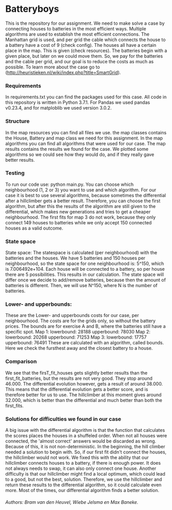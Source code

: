 # Batteryboys
This is the repository for our assignment. We need to make solve a case by connecting houses to batteries in the most efficient ways. Multiple algorithms are used to establish the most efficient connections.
The Manhattan grid is used, and per grid the cable which connects the house to a battery have a cost of 9 (check config).
The houses all have a certain place in the map. This is given (check resources). The batteries begin with a given place, but later on we could move them. 
So, we pay for the batteries and the cable per grid, and our goal is to reduce the costs as much as possible.
To learn more about the case go to (http://heuristieken.nl/wiki/index.php?title=SmartGrid).

### Requirements
In requirements.txt you can find the packages used for this case. All code in this repository is written in Python 3.7.1.
For Pandas we used pandas v0.23.4, and for matploblib we used version 3.0.2.
  
### Structure
In the map resources you can find all files we use. the map classes contains the House, Battery and map class we need for this assignment. In the map algorithms you can find all algorithms that were used for our case. The map results contains the results we found for the case. We plotted some algorithms so we could see how they would do, and if they really gave better results.  
  
### Testing
To run our code use:
python main.py.
You can choose which neighbourhood (1, 2 or 3) you want to use and which algorithm.
For our case it is best to use several algorithms, because sometimes the differential after a hillclimber gets a better result.
Therefore, you can choose the first algorithm, but after this the results of the algorithm are still given to the differential, which makes new generations and tries to get a cheaper neighbourhood. 
The first fits for map 3 do not work, because they only connect 149 houses to batteries while we only accept 150 connected houses as a valid outcome.

### State space
State space: The statespace is calculated (per neighbourhood) with the batteries and the houses. 
We have 5 batteries and 150 houses per neighbourhood, so the state space for one neighbourhood is:
5^150, which is 7.006492e+104. Each house will be connected to a battery, so per house there are 5 possibilities. 
This results in our calculation. 
The state space will differ once we decide to add/remove batteries, because then the amount of batteries is different.
Then, we will use N^150, where N is the number of batteries.

### Lower- and upperbounds:
These are the Lower- and upperbounds costs for our case, per neighbourhood.
The costs are for the grids only, so without the battery prices.
The bounds are for exercise A and B, where the batteries still have a specific spot.
Map 1:
lowerbound: 28188
upperbound: 78030
Map 2:
lowerbound: 20268
upperbound: 71253
Map 3:
lowerbound: 17757
upperbound: 76491
These are calculated with an algorithm, called bounds. Here we check the fursthest away and the closest battery to a house.

### Comparison
We see that the firsT_fit_houses gets slightly better results than the first_fit_batteries, but the results are not very good.
They stop around 46.000.
The differential evolution however, gets a result of around 38.000.
This means that the differential evolution gets a better score, and is therefore better for us to use.
The hillclimber at this moment gives around 32.000, which is better than the differential and much better than both the first_fits.  

   
### Solutions for difficulties we found in our case
A big issue with the differential algorithm is that the function that calculates the scores places the houses in a shuffeled order. When not all houses were connected, the 'almost correct' answers would be discarded as wrong. Because of this, it is not non-deterministic. 
In the beginning, the hill climber needed a solution to begin with. So, if our first fit didn't connect the houses, the hillclimber would not work. We fixed this with the ability that our hillclimber connects houses to a battery, if there is enough power. It does not always needs to swap, it can also only connect one house. Another difficulty is that our hillclimber might find a local optimum, which could lead to a good, but not the best, solution. Therefore, we use the hillclimber and return these results to the differential algorithm, so it could calculate even more. Most of the times, our differential algorithm finds a better solution. 
###### Authors: Bram van den Heuvel, Wiebe Jelsma en Max Baneke.
